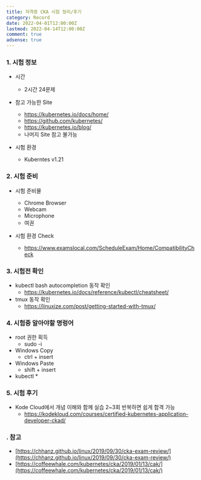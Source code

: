 ```yaml
---
title: 자격증 CKA 시험 정리/후기
category: Record
date: 2022-04-01T12:00:00Z
lastmod: 2022-04-14T12:00:00Z
comment: true
adsense: true
---
```


### 1. 시험 정보

* 시간
  * 2시간 24문제

* 참고 가능한 Site
  * https://kubernetes.io/docs/home/
  * https://github.com/kubernetes/
  * https://kubernetes.io/blog/
  * 나머지 Site 참고 불가능

* 시험 환경
  * Kuberntes v1.21

### 2. 시험 준비

* 시험 준비물
  * Chrome Browser
  * Webcam
  * Microphone
  * 여권

* 시험 환경 Check
  * https://www.examslocal.com/ScheduleExam/Home/CompatibilityCheck

### 3. 시험전 확인

* kubectl bash autocompletion 동작 확인
  * https://kubernetes.io/docs/reference/kubectl/cheatsheet/
* tmux 동작 확인
  * https://linuxize.com/post/getting-started-with-tmux/

### 4. 시험중 알아야할 명렁어

* root 권한 획득
  * sudo -i
* Windows Copy
  * ctrl + insert
* Windows Paste
  * shift + insert
* kubectl
  * 

### 5. 시험 후기

* Kode Cloud에서 개념 이해와 함께 실습 2~3회 반복하면 쉽게 합격 가능
  * https://kodekloud.com/courses/certified-kubernetes-application-developer-ckad/

### . 참고

* [https://chhanz.github.io/linux/2019/09/30/cka-exam-review/](https://chhanz.github.io/linux/2019/09/30/cka-exam-review/)
* [https://coffeewhale.com/kubernetes/cka/2019/01/13/cak/](https://coffeewhale.com/kubernetes/cka/2019/01/13/cak/)
